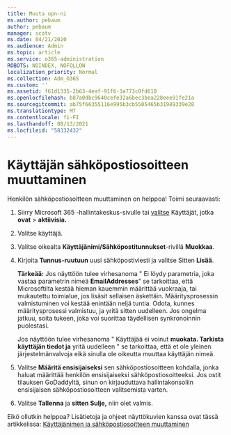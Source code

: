 ```yaml
---
title: Muuta upn-ni
ms.author: pebaum
author: pebaum
manager: scotv
ms.date: 04/21/2020
ms.audience: Admin
ms.topic: article
ms.service: o365-administration
ROBOTS: NOINDEX, NOFOLLOW
localization_priority: Normal
ms.collection: Adm_O365
ms.custom: ''
ms.assetid: f61d1335-2b63-4eaf-91f6-3a773c0fd610
ms.openlocfilehash: b87a0dbc9640cefe32a6bec3bea228eee91fe21a
ms.sourcegitcommit: ab75f66355116e995b3cb5505465b31989339e28
ms.translationtype: MT
ms.contentlocale: fi-FI
ms.lasthandoff: 08/13/2021
ms.locfileid: "58332432"
---
```

# <a name="change-a-users-email-address"></a>Käyttäjän sähköpostiosoitteen muuttaminen

Henkilön sähköpostiosoitteen muuttaminen on helppoa! Toimi seuraavasti:
  
1. Siirry Microsoft 365 -hallintakeskus-sivulle tai [valitse](https://go.microsoft.com/fwlink/p/?linkid=834822) Käyttäjät, jotka **ovat** \> **aktiivisia.**
    
2. Valitse käyttäjä.
    
3. Valitse oikealta **Käyttäjänimi/Sähköpostitunnukset**-rivillä **Muokkaa**.
    
4. Kirjoita **Tunnus-ruutuun** uusi sähköpostiviesti ja valitse Sitten **Lisää**.
    
    **Tärkeää:** Jos näyttöön tulee virhesanoma " Ei löydy parametria, joka vastaa parametrin nimeä **EmailAddresses**" se tarkoittaa, että Microsoftilta kestää hieman kauemmin määrittää vuokraaja, tai mukautettu toimialue, jos lisäsit sellaisen äskettäin. Määritysprosessin valmistuminen voi kestää enintään neljä tuntia. Odota, kunnes määritysprosessi valmistuu, ja yritä sitten uudelleen. Jos ongelma jatkuu, soita tukeen, joka voi suorittaa täydellisen synkronoinnin puolestasi.
    
    Jos näyttöön tulee virhesanoma " Käyttäjää ei voinut **muokata. Tarkista käyttäjän tiedot ja** yritä uudelleen " se tarkoittaa, että et ole yleinen järjestelmänvalvoja eikä sinulla ole oikeutta muuttaa käyttäjän nimeä.
    
5. Valitse **Määritä ensisijaiseksi** sen sähköpostiosoitteen kohdalla, jonka haluat määrittää henkilön ensisijaiseksi sähköpostiosoitteeksi. Jos ostit tilauksen GoDaddyltä, sinun on kirjauduttava hallintakonsoliin ensisijaisen sähköpostiosoitteen valitsemista varten. 
    
6. Valitse **Tallenna** ja **sitten Sulje,** niin olet valmis.
    
Eikö ollutkin helppoa? Lisätietoja ja ohjeet näyttökuvien kanssa ovat tässä artikkelissa: [Käyttäjänimen ja sähköpostiosoitteen muuttaminen](https://docs.microsoft.com/microsoft-365/admin/add-users/change-a-user-name-and-email-address)
  

